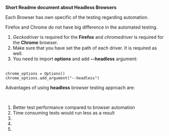 <b>Short Readme document about Headless Browsers</b>

Each Browser has own specific of the testing regarding automation.

Firefox and Chrome do not have big difference in the automated testing.
<br>
1. <i>Geckodriver</i> is required for the <b>Firefox</b> and <i>chromedriver</i> is required for the <b>Chrome</b> browser.
2. Make sure that you have set the path of each driver. It is required as well.
3. You need to import <b>options</b> and add <b>--headless</b> argument:
<br>
   <code>chrome_options = Options()</code>
   <br>
   <code>chrome_options.add_argument("--headless")</code>
<br>

<p>Advantages of using <b>headless</b> browser testing approach are:<p>

<br>
<ol>
   <li>Better test performance compared to browser automation</li>
   <li>Time consuming tests would run less as a result</li>
   <li></li>
   <li></li>
   <li></li>
</ol>
